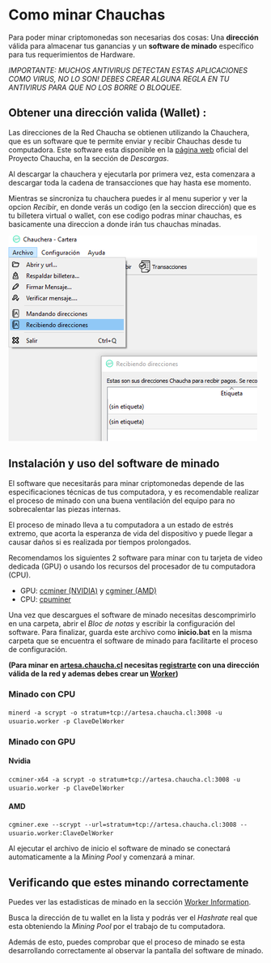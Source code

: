# Como minar Chauchas

Para poder minar criptomonedas son necesarias dos cosas: Una **dirección** válida para almacenar tus ganancias y un **software de minado** específico para tus requerimientos de Hardware.

*IMPORTANTE: MUCHOS ANTIVIRUS DETECTAN ESTAS APLICACIONES COMO VIRUS, NO LO SON! DEBES CREAR ALGUNA REGLA EN TU ANTIVIRUS PARA QUE NO LOS BORRE O BLOQUEE.*

## Obtener una dirección valida (Wallet) :

Las direcciones de la Red Chaucha se obtienen utilizando la Chauchera, que es un software que te permite enviar y recibir Chauchas desde tu computadora. Este software esta disponible en la [página web](https://www.chaucha.cl/#downloads) oficial del Proyecto Chaucha, en la sección de *Descargas*.

Al descargar la chauchera y ejecutarla por primera vez, esta comenzara a descargar toda la cadena de transacciones que hay hasta ese momento. 

Mientras se sincroniza tu chauchera puedes ir al menu superior y ver la opcion *Recibir*, en donde verás un codigo (en la seccion dirección) que es tu billetera virtual o wallet, con ese codigo podras minar chauchas, es basicamente una direccion a donde irán tus chauchas minadas.

![Screenshot](img/recibiendo.png)

## Instalación y uso del software de minado

El software que necesitarás para minar criptomonedas depende de las especificaciones técnicas de tus computadora, y es recomendable realizar el proceso de minado con una buena ventilación del equipo para no sobrecalentar las piezas internas.

El proceso de minado lleva a tu computadora a un estado de estrés extremo, que acorta la esperanza de vida del dispositivo y puede llegar a causar daños si es realizada por tiempos prolongados. 

Recomendamos los siguientes 2 software para minar con tu tarjeta de video dedicada (GPU) o usando los recursos del procesador de tu computadora (CPU).

* GPU: [ccminer (NVIDIA)](https://github.com/tpruvot/ccminer/releases) y [cgminer (AMD)](https://github.com/nicehash/cgminer-3.7.2-scrypt-jane/releases)
* CPU: [cpuminer](https://github.com/pooler/cpuminer/releases)

Una vez que descargues el software de minado necesitas descomprimirlo en una carpeta, abrir el *Bloc de notas* y escribir la configuración del software. Para finalizar, guarda este archivo como **inicio.bat** en la misma carpeta que se encuentra el software de minado para facilitarte el proceso de configuración.

**(Para minar en [artesa.chaucha.cl](http://artesa.chaucha.cl/) necesitas [registrarte](http://artesa.chaucha.cl/public/index.php?page=register) con una dirección válida de la red y ademas debes crear un [Worker](http://artesa.chaucha.cl/public/index.php?page=account&action=workers))**

### Minado con CPU
`minerd -a scrypt -o stratum+tcp://artesa.chaucha.cl:3008 -u usuario.worker -p ClaveDelWorker `

### Minado con GPU

#### Nvidia

`ccminer-x64 -a scrypt -o stratum+tcp://artesa.chaucha.cl:3008 -u usuario.worker -p ClaveDelWorker `

#### AMD

`cgminer.exe --scrypt --url=stratum+tcp://artesa.chaucha.cl:3008 --usuario.worker:ClaveDelWorker`

Al ejecutar el archivo de inicio el software de minado se conectará automaticamente a la *Mining Pool* y comenzará a minar.

## Verificando que estes minando correctamente

Puedes ver las estadisticas de minado en la sección [Worker Information](http://artesa.chaucha.cl/public/index.php?page=dashboard). 

Busca la dirección de tu wallet en la lista y podrás ver el *Hashrate* real que esta obteniendo la *Mining Pool* por el trabajo de tu computadora.

Además de esto, puedes comprobar que el proceso de minado se esta desarrollando correctamente al observar la pantalla del software de minado.


